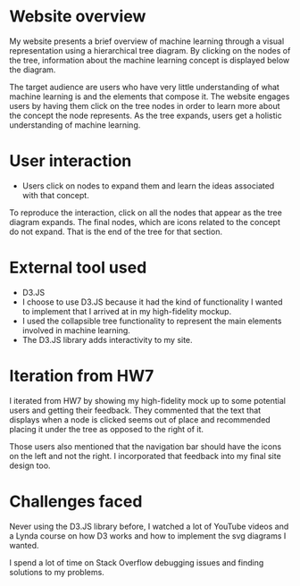 # Website overview

My website presents a brief overview of machine learning through a visual representation using a hierarchical tree  diagram. By clicking on the nodes of the tree, information about the machine learning concept is displayed below the diagram. 

The target audience are users who have very little understanding of what machine learning is and the elements that compose it. The website engages users by having them click on the tree nodes in order to learn more about the concept the node represents. As the tree expands, users get a holistic understanding of machine learning.  


# User interaction 

- Users click on nodes to expand them and learn the ideas associated with that concept. 

To reproduce the interaction, click on all the nodes that appear as the tree diagram expands. The final nodes, which are icons related to the concept do not expand. That is the end of the tree for that section.


# External tool used

- D3.JS
- I choose to use D3.JS because it had the kind of functionality I wanted to implement that I arrived at in my high-fidelity mockup.  
- I used the collapsible tree functionality to represent the main elements involved in machine learning.   
- The D3.JS library adds interactivity to my site.

# Iteration from HW7

I iterated from HW7 by showing my high-fidelity mock up to some potential users and getting their feedback. They commented that the text that displays when a node is clicked seems out of place and recommended placing it under the tree as opposed to the right of it. 

Those users also mentioned that the navigation bar should have the icons on the left and not the right. I incorporated that feedback into my final site design too.

# Challenges faced

Never using the D3.JS library before, I watched a lot of YouTube videos and a Lynda course on how D3 works and how to implement the svg diagrams I wanted. 

I spend a lot of time on Stack Overflow debugging issues and finding solutions to my problems. 

